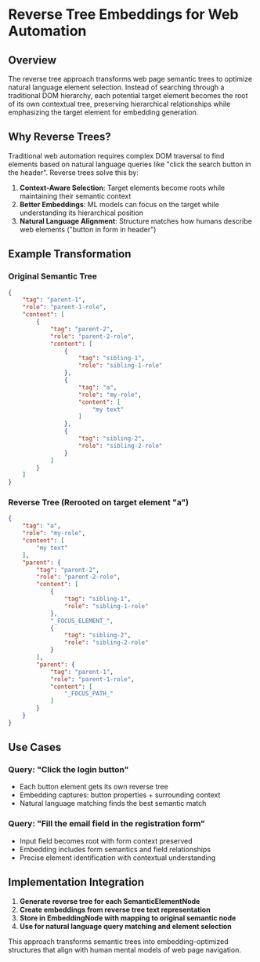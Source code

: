 
# Reverse Tree Embeddings for Web Automation

## Overview

The reverse tree approach transforms web page semantic trees to optimize natural language element selection. Instead of searching through a traditional DOM hierarchy, each potential target element becomes the root of its own contextual tree, preserving hierarchical relationships while emphasizing the target element for embedding generation.

## Why Reverse Trees?

Traditional web automation requires complex DOM traversal to find elements based on natural language queries like "click the search button in the header". Reverse trees solve this by:

1. **Context-Aware Selection**: Target elements become roots while maintaining their semantic context
2. **Better Embeddings**: ML models can focus on the target while understanding its hierarchical position
3. **Natural Language Alignment**: Structure matches how humans describe web elements ("button in form in header")

## Example Transformation

### Original Semantic Tree
```json
{
    "tag": "parent-1",
    "role": "parent-1-role",
    "content": [
        {
            "tag": "parent-2",
            "role": "parent-2-role",
            "content": [
                {
                    "tag": "sibling-1",
                    "role": "sibling-1-role"
                },
                {
                    "tag": "a",
                    "role": "my-role",
                    "content": [
                        "my text"
                    ]
                },
                {
                    "tag": "sibling-2",
                    "role": "sibling-2-role"
                }
            ]
        }
    ]
}
```

### Reverse Tree (Rerooted on target element "a")
```json
{
    "tag": "a",
    "role": "my-role",
    "content": [
        "my text"
    ],
    "parent": {
        "tag": "parent-2",
        "role": "parent-2-role",
        "content": [
            {
                "tag": "sibling-1",
                "role": "sibling-1-role"
            },
            "_FOCUS_ELEMENT_",
            {
                "tag": "sibling-2",
                "role": "sibling-2-role"
            }
        ],
        "parent": {
            "tag": "parent-1",
            "role": "parent-1-role",
            "content": [
                "_FOCUS_PATH_"
            ]
        }
    }
}
```

## Use Cases

### Query: "Click the login button"
- Each button element gets its own reverse tree
- Embedding captures: button properties + surrounding context
- Natural language matching finds the best semantic match

### Query: "Fill the email field in the registration form"
- Input field becomes root with form context preserved
- Embedding includes form semantics and field relationships
- Precise element identification with contextual understanding

## Implementation Integration

1. **Generate reverse tree for each SemanticElementNode**
2. **Create embeddings from reverse tree text representation**
3. **Store in EmbeddingNode with mapping to original semantic node**
4. **Use for natural language query matching and element selection**

This approach transforms semantic trees into embedding-optimized structures that align with human mental models of web page navigation.